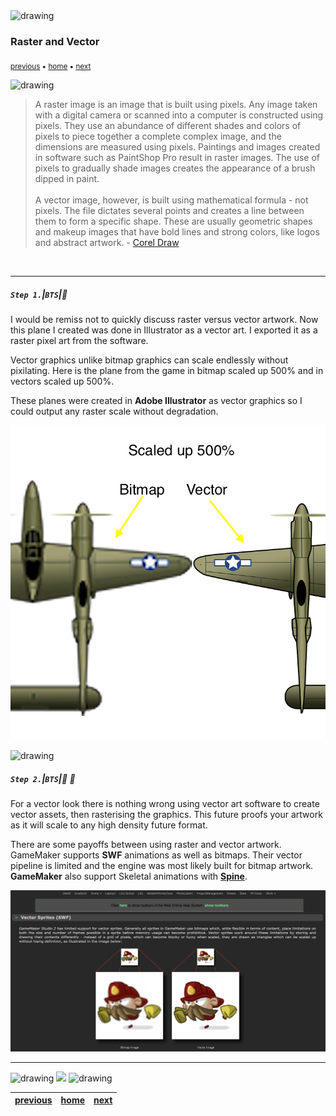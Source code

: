 <img src="https://via.placeholder.com/1000x4/45D7CA/45D7CA" alt="drawing" height="4px"/>

### Raster and Vector

<sub>[previous](../handling-gif/README.md#user-content-handling-gifs-and-other-formats) • [home](../README.md#user-content-gms2-background-tiles--sprites---table-of-contents) • [next](../background-tile/README.md#user-content-background-and-single-tile)</sub>

<img src="https://via.placeholder.com/1000x4/45D7CA/45D7CA" alt="drawing" height="4px"/>

> A raster image is an image that is built using pixels. Any image taken with a digital camera or scanned into a computer is constructed using pixels. They use an abundance of different shades and colors of pixels to piece together a complete complex image, and the dimensions are measured using pixels. Paintings and images created in software such as PaintShop Pro result in raster images. The use of pixels to gradually shade images creates the appearance of a brush dipped in paint.<br><br>A vector image, however, is built using mathematical formula - not pixels. The file dictates several points and creates a line between them to form a specific shape. These are usually geometric shapes and makeup images that have bold lines and strong colors, like logos and abstract artwork. - [Corel Draw](https://www.coreldraw.com/en/tips/vector-images/raster-vs-vector/) 
<br>

---


##### `Step 1.`\|`BTS`|:small_blue_diamond:

I would be remiss not to quickly discuss raster versus vector artwork.  Now this plane I created was done in Illustrator as a vector art.  I exported it as a raster pixel art from the software.

Vector graphics unlike bitmap graphics can scale endlessly without pixilating. Here is the plane from the game in bitmap scaled up 500% and in vectors scaled up 500%.

These planes were created in **Adobe Illustrator** as vector graphics so I could output any raster scale without degradation.

![Zoomed in plane scaled up, one is a vector graphics the other is raster](images/PlaneBitmapAndVector.jpg)

<img src="https://via.placeholder.com/500x2/45D7CA/45D7CA" alt="drawing" height="2px" alt = ""/>

##### `Step 2.`\|`BTS`|:small_blue_diamond: :small_blue_diamond: 

For a vector look there is nothing wrong using vector art software to create vector assets, then rasterising the graphics. This future proofs your artwork as it will scale to any high density future format.

There are some payoffs between using raster and vector artwork. GameMaker supports **SWF** animations as well as bitmaps. Their vector pipeline is limited and the engine was most likely built for bitmap artwork. **GameMaker** also support Skeletal animations with **[Spine](https://docs2.yoyogames.com/source/_build/1_overview/3_additional_information/importing_non_bitmap_sprites.html)**.

![swf support on gamemakers website](images/swfGameMaker.png)

___

<img src="https://via.placeholder.com/1000x4/dba81a/dba81a" alt="drawing" height="4px" alt = ""/>

<img src="https://via.placeholder.com/1000x100/45D7CA/000000/?text=Next Up - Background and Single Tile">

<img src="https://via.placeholder.com/1000x4/dba81a/dba81a" alt="drawing" height="4px" alt = ""/>

| [previous](../handling-gif/README.md#user-content-handling-gifs-and-other-formats)| [home](../README.md#user-content-gms2-background-tiles--sprites---table-of-contents) | [next](../background-tile/README.md#user-content-background-and-single-tile)|
|---|---|---|
